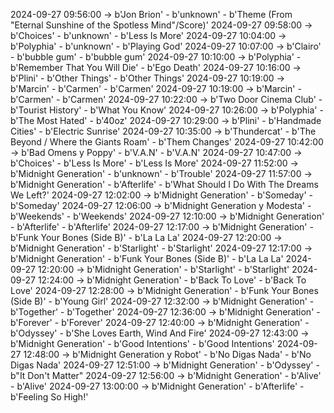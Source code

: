 2024-09-27 09:56:00 -> b'Jon Brion' - b'unknown' - b'Theme (From "Eternal Sunshine of the Spotless Mind"/Score)'
2024-09-27 09:58:00 -> b'Choices' - b'unknown' - b'Less Is More'
2024-09-27 10:04:00 -> b'Polyphia' - b'unknown' - b'Playing God'
2024-09-27 10:07:00 -> b'Clairo' - b'bubble gum' - b'bubble gum'
2024-09-27 10:10:00 -> b'Polyphia' - b'Remember That You Will Die' - b'Ego Death'
2024-09-27 10:16:00 -> b'Plini' - b'Other Things' - b'Other Things'
2024-09-27 10:19:00 -> b'Marcin' - b'Carmen' - b'Carmen'
2024-09-27 10:19:00 -> b'Marcin' - b'Carmen' - b'Carmen'
2024-09-27 10:22:00 -> b'Two Door Cinema Club' - b'Tourist History' - b'What You Know'
2024-09-27 10:26:00 -> b'Polyphia' - b'The Most Hated' - b'40oz'
2024-09-27 10:29:00 -> b'Plini' - b'Handmade Cities' - b'Electric Sunrise'
2024-09-27 10:35:00 -> b'Thundercat' - b'The Beyond / Where the Giants Roam' - b'Them Changes'
2024-09-27 10:42:00 -> b'Bad Omens y Poppy' - b'V.A.N' - b'V.A.N'
2024-09-27 10:47:00 -> b'Choices' - b'Less Is More' - b'Less Is More'
2024-09-27 11:52:00 -> b'Midnight Generation' - b'unknown' - b'Trouble'
2024-09-27 11:57:00 -> b'Midnight Generation' - b'Afterlife' - b'What Should I Do With The Dreams We Left?'
2024-09-27 12:02:00 -> b'Midnight Generation' - b'Someday' - b'Someday'
2024-09-27 12:06:00 -> b'Midnight Generation y Modesta' - b'Weekends' - b'Weekends'
2024-09-27 12:10:00 -> b'Midnight Generation' - b'Afterlife' - b'Afterlife'
2024-09-27 12:17:00 -> b'Midnight Generation' - b'Funk Your Bones (Side B)' - b'La La La'
2024-09-27 12:20:00 -> b'Midnight Generation' - b'Starlight' - b'Starlight'
2024-09-27 12:17:00 -> b'Midnight Generation' - b'Funk Your Bones (Side B)' - b'La La La'
2024-09-27 12:20:00 -> b'Midnight Generation' - b'Starlight' - b'Starlight'
2024-09-27 12:24:00 -> b'Midnight Generation' - b'Back To Love' - b'Back To Love'
2024-09-27 12:28:00 -> b'Midnight Generation' - b'Funk Your Bones (Side B)' - b'Young Girl'
2024-09-27 12:32:00 -> b'Midnight Generation' - b'Together' - b'Together'
2024-09-27 12:36:00 -> b'Midnight Generation' - b'Forever' - b'Forever'
2024-09-27 12:40:00 -> b'Midnight Generation' - b'Odyssey' - b'She Loves Earth, Wind And Fire'
2024-09-27 12:43:00 -> b'Midnight Generation' - b'Good Intentions' - b'Good Intentions'
2024-09-27 12:48:00 -> b'Midnight Generation y Robot' - b'No Digas Nada' - b'No Digas Nada'
2024-09-27 12:51:00 -> b'Midnight Generation' - b'Odyssey' - b"It Don't Matter"
2024-09-27 12:56:00 -> b'Midnight Generation' - b'Alive' - b'Alive'
2024-09-27 13:00:00 -> b'Midnight Generation' - b'Afterlife' - b'Feeling So High!'
